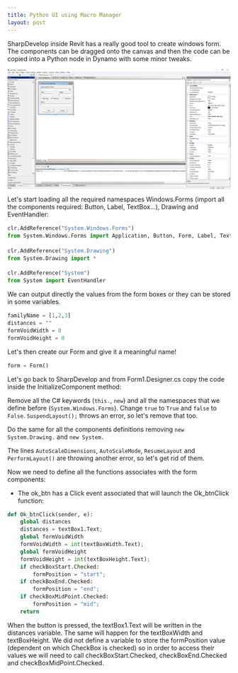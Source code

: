 ```yaml
---
title: Python UI using Macro Manager
layout: post
---
```

<script src="//code.jquery.com/jquery.js"></script>

<script src="//d3js.org/d3.v3.min.js"></script>

<script type="text/javascript" src="https://cdnjs.cloudflare.com/ajax/libs/gist-embed/2.7.1/gist-embed.min.js"></script>

SharpDevelop inside Revit has a really good tool to create windows form. The components can be dragged onto the canvas and then the code can be copied into a Python node in Dynamo with some minor tweaks. 

<img src="/images/Dialog.PNG" width="1000" style="display:block; margin-left: auto; margin-right: auto;">

Let's start loading all the required namespaces Windows.Forms (import all the components required: Button, Label, TextBox...), Drawing and EventHandler:
```python
clr.AddReference("System.Windows.Forms")
from System.Windows.Forms import Application, Button, Form, Label, TextBox, CheckBox, FolderBrowserDialog, OpenFileDialog, DialogResult, ComboBox, FormBorderStyle, FormStartPosition

clr.AddReference("System.Drawing")
from System.Drawing import *

clr.AddReference("System")
from System import EventHandler
```
We can output directly the values from the form boxes or they can be stored in some variables.
```python
familyName = [1,2,3]
distances = ""
formVoidWidth = 0
formVoidHeight = 0
```
Let's then create our Form and give it a meaningful name!
```python
form = Form()
```

Let's go back to SharpDevelop and from Form1.Designer.cs copy the code inside the InitializeComponent method:

<code data-gist-id="a90eb49a0c322bb2f0c3adfbd1acc794" data-gist-file="winForm.cs" data-gist-hide-footer="true" data-line="3-16"></code>

Remove all the C# keywords (`this.`, `new`) and all the namespaces that we define before (`System.Windows.Forms`). Change `true` to `True` and `false` to `False`.
`SuspendLayout();` throws an error, so let's remove that too.  

<code data-gist-id="b5ffcb2e04e31d68ad7687ed4fa48f8c" data-gist-file="PythonUI.py" data-gist-hide-footer="true" data-line="41-54"></code>

Do the same for all the components definitions removing `new System.Drawing.` and `new System.`

<code data-gist-id="a90eb49a0c322bb2f0c3adfbd1acc794" data-gist-file="winForm.cs" data-gist-hide-footer="true" data-line="17-141"></code>

<code data-gist-id="b5ffcb2e04e31d68ad7687ed4fa48f8c" data-gist-file="PythonUI.py" data-gist-hide-footer="true" data-line="55-177"></code>

The lines `AutoScaleDimensions`, `AutoScaleMode`, `ResumeLayout` and `PerformLayout()` are throwing another error, so let's get rid of them.

<code data-gist-id="a90eb49a0c322bb2f0c3adfbd1acc794" data-gist-file="winForm.cs" data-gist-hide-footer="true" data-line="143-167"></code>

<code data-gist-id="b5ffcb2e04e31d68ad7687ed4fa48f8c" data-gist-file="PythonUI.py" data-gist-hide-footer="true" data-line="179-201"></code>

Now we need to define all the functions associates with the form components:

- The ok_btn has a Click event associated that will launch the Ok_btnClick function:

```python
def Ok_btnClick(sender, e):
	global distances
	distances = textBox1.Text;
	global formVoidWidth
	formVoidWidth = int(textBoxWidth.Text);
	global formVoidHeight
	formVoidHeight = int(textBoxHeight.Text);
	if checkBoxStart.Checked:
		formPosition = "start";
	if checkBoxEnd.Checked:
		formPosition = "end";
	if checkBoxMidPoint.Checked:
		formPosition = "mid";
	return 
```
When the button is pressed, the textBox1.Text will be written in the distances variable. The same will happen for the textBoxWidth and textBoxHeight. We did not define a variable to store the formPosition value (dependent on which CheckBox is checked) so in order to access their values we will need to call checkBoxStart.Checked, checkBoxEnd.Checked and checkBoxMidPoint.Checked.
